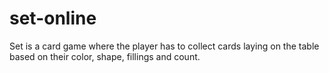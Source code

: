 # set-online

Set is a card game where the player has to collect cards laying on the table based on their color, shape, fillings and count. 
